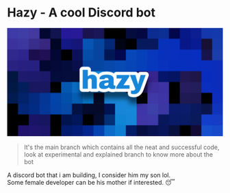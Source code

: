 # Hazy - A cool Discord bot
![Banner image](/images/hazy.png)
> It's the main branch which contains all the neat and successful code, look at experimental and explained branch to know more about the bot

A discord bot that i am building, I consider him my son lol.<br>
Some female developer can be his mother if interested. 😴
